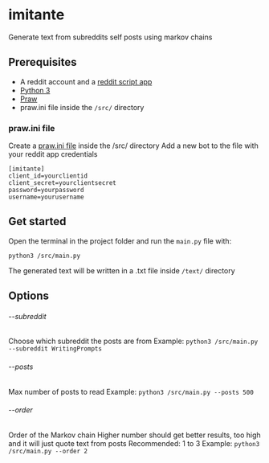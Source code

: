 # imitante

Generate text from subreddits self posts using markov chains

## Prerequisites

- A reddit account and a [reddit script app](https://github.com/reddit-archive/reddit/wiki/OAuth2-Quick-Start-Example#first-steps)
- [Python 3](https://www.python.org/)
- [Praw](https://praw.readthedocs.io/en/latest/)
- praw.ini file inside the `/src/` directory


### praw.ini file

Create a [praw.ini file](https://praw.readthedocs.io/en/latest/getting_started/configuration/prawini.html?highlight=praw.ini#praw-ini-files) inside the /src/ directory
Add a new bot to the file with your reddit app credentials

```
[imitante]
client_id=yourclientid
client_secret=yourclientsecret
password=yourpassword
username=yourusername
```


## Get started

Open the terminal in the project folder and run the `main.py` file with:
```
python3 /src/main.py

```

The generated text will be written in a .txt file inside `/text/` directory

## Options

###### --subreddit

Choose which subreddit the posts are from
Example:
`python3 /src/main.py --subreddit WritingPrompts`

###### --posts

Max number of posts to read
Example:
`python3 /src/main.py --posts 500`

###### --order

Order of the Markov chain
Higher number should get better results, too high and it will just quote text from posts
Recommended: 1 to 3
Example:
`python3 /src/main.py --order 2`
